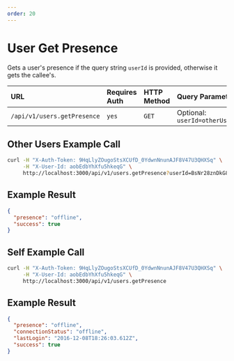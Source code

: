 ```yaml
---
order: 20
---
```


# User Get Presence
Gets a user's presence if the query string `userId` is provided, otherwise it gets the callee's.

| URL | Requires Auth | HTTP Method | Query Parameters |
| :--- | :--- | :--- | :--- |
| `/api/v1/users.getPresence` | `yes` | `GET` | Optional: `userId=otherUserId` |

## Other Users Example Call
```bash
curl -H "X-Auth-Token: 9HqLlyZOugoStsXCUfD_0YdwnNnunAJF8V47U3QHXSq" \
     -H "X-User-Id: aobEdbYhXfu5hkeqG" \
     http://localhost:3000/api/v1/users.getPresence?userId=BsNr28znDkG8aeo7W
```

## Example Result
```json
{
  "presence": "offline",
  "success": true
}
```

## Self Example Call
```bash
curl -H "X-Auth-Token: 9HqLlyZOugoStsXCUfD_0YdwnNnunAJF8V47U3QHXSq" \
     -H "X-User-Id: aobEdbYhXfu5hkeqG" \
     http://localhost:3000/api/v1/users.getPresence
```

## Example Result
```json
{
  "presence": "offline",
  "connectionStatus": "offline",
  "lastLogin": "2016-12-08T18:26:03.612Z",
  "success": true
}
```
